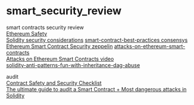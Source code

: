 # smart_security_review
smart contracts security review  
[Ethereum Safety](https://github.com/ethereum/wiki/wiki/Safety)  
[Solidity security considerations](https://solidity.readthedocs.io/en/develop/security-considerations.html)
[smart-contract-best-practices consensys](https://github.com/ConsenSys/smart-contract-best-practices)  
[Ethereum Smart Contract Security zeppelin](https://blog.zeppelin.solutions/onward-with-ethereum-smart-contract-security-97a827e47702)
[attacks-on-ethereum-smart-contracts](https://www.cryptologie.net/article/423/attacks-on-ethereum-smart-contracts/)  
[Attacks on Ethereum Smart Contracts video](https://www.youtube.com/watch?v=jDbQ7roq6Qg)  
[solidity-anti-patterns-fun-with-inheritance-dag-abuse](https://pdaian.com/blog/solidity-anti-patterns-fun-with-inheritance-dag-abuse/)  

audit  
[Contract Safety and Security Checklist](https://www.kingoftheether.com/contract-safety-checklist.html)  
[The ultimate guide to audit a Smart Contract + Most dangerous attacks in Solidity](https://medium.com/@merunasgrincalaitis/how-to-audit-a-smart-contract-most-dangerous-attacks-in-solidity-ae402a7e7868)  



